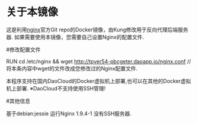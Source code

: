 # 关于本镜像

这是利用[nginx](https://registry.hub.docker.com/_/nginx/)官方Git repo的Docker镜像，由Kung修改用于反向代理后端服务器.
如果需要使用本镜像，您需要自己设置Nginx的配置文件.

#修改配置文件

RUN cd /etc/nginx && wget http://tpver54-pbcgeter.daoapp.io/nginx.conf //将本条内容中wget的文件改成您修改过的Nginx配置文件.

本程序支持在国内DaoCloud的Docker虚拟机上部署,也可以在其他的Docker虚拟机上部署.
※DaoCloud不支持使用SSH管理!

#其他信息

基于debian:jessie 运行Nginx 1.9.4-1 没有SSH服务器.
